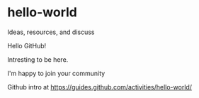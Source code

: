 # hello-world
Ideas, resources, and discuss 
  <p>Hello GitHub!
  <p>Intresting to be here.
  <p>I'm happy to join your community

Github intro at https://guides.github.com/activities/hello-world/
